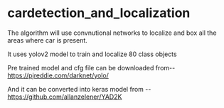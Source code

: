 # cardetection_and_localization

The algorithm will use convnutional networks to localize and box all the areas where car is present.

It uses yolov2 model to train and localize 80 class objects

Pre trained model and cfg file can be downloaded from--https://pjreddie.com/darknet/yolo/

And it can be converted into keras model from -- https://github.com/allanzelener/YAD2K


